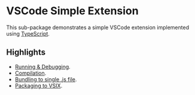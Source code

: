 # VSCode Simple Extension

This sub-package demonstrates a simple VSCode extension implemented using [TypeScript](https://www.typescriptlang.org).

## Highlights

- [Running & Debugging](./CONTRIBUTING.md#running--debugging).
- [Compilation](./CONTRIBUTING.md#compiling).
- [Bundling to single .js file](./CONTRIBUTING.md#bundling).
- [Packaging to VSIX](./CONTRIBUTING.md#packaging).
